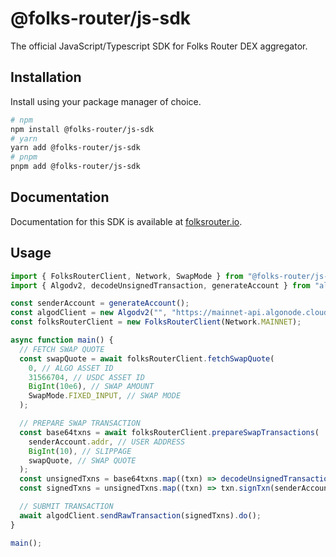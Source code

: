 # @folks-router/js-sdk

The official JavaScript/Typescript SDK for Folks Router DEX aggregator.

## Installation

Install using your package manager of choice.

```bash
# npm
npm install @folks-router/js-sdk
# yarn
yarn add @folks-router/js-sdk
# pnpm
pnpm add @folks-router/js-sdk
```

## Documentation

Documentation for this SDK is available at [folksrouter.io](https://folksrouter.io/docs/sdk/).

## Usage

```js
import { FolksRouterClient, Network, SwapMode } from "@folks-router/js-sdk";
import { Algodv2, decodeUnsignedTransaction, generateAccount } from "algosdk";

const senderAccount = generateAccount();
const algodClient = new Algodv2("", "https://mainnet-api.algonode.cloud/", 443);
const folksRouterClient = new FolksRouterClient(Network.MAINNET);

async function main() {
  // FETCH SWAP QUOTE
  const swapQuote = await folksRouterClient.fetchSwapQuote(
    0, // ALGO ASSET ID
    31566704, // USDC ASSET ID
    BigInt(10e6), // SWAP AMOUNT
    SwapMode.FIXED_INPUT, // SWAP MODE
  );

  // PREPARE SWAP TRANSACTION
  const base64txns = await folksRouterClient.prepareSwapTransactions(
    senderAccount.addr, // USER ADDRESS
    BigInt(10), // SLIPPAGE
    swapQuote, // SWAP QUOTE
  );
  const unsignedTxns = base64txns.map((txn) => decodeUnsignedTransaction(Buffer.from(txn, "base64")));
  const signedTxns = unsignedTxns.map((txn) => txn.signTxn(senderAccount.sk));

  // SUBMIT TRANSACTION
  await algodClient.sendRawTransaction(signedTxns).do();
}

main();
```
